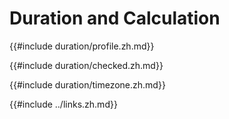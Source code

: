 # Duration and Calculation

{{#include duration/profile.zh.md}}

{{#include duration/checked.zh.md}}

{{#include duration/timezone.zh.md}}

{{#include ../links.zh.md}}
